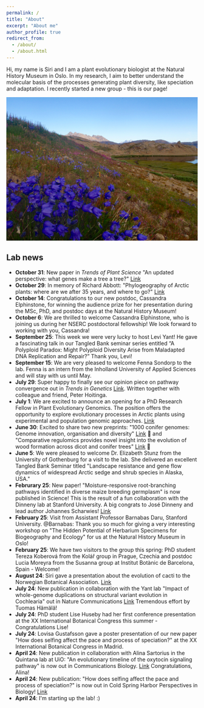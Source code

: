 ```yaml
---
permalink: /
title: "About"
excerpt: "About me"
author_profile: true
redirect_from: 
  - /about/
  - /about.html
---
```


Hi, my name is Siri and I am a plant evolutionary biologist at the Natural History Museum in Oslo. In my research, I aim to better understand the molecular basis of the processes generating plant diversity, like speciation and adaptation. I recently started a new group - this is our page! 

![Blomsterdalen](/images/Blomsterdalen.JPG) <br />

## Lab news
- **October 31**: New paper in *Trends of Plant Science* "An updated perspective: what genes make a tree a tree?" [Link](https://www.cell.com/trends/plant-science/fulltext/S1360-1385(25)00282-1?rss=yes)
- **October 29**: In memory of Richard Abbott: "Phylogeography of Arctic plants: where are we after 35&nbsp;years, and where to go?" [Link](https://www.tandfonline.com/doi/full/10.1080/17550874.2025.2571098#abstract)
- **October 14**: Congratulations to our new postdoc, Cassandra Elphinstone, for winning the audience prize for her presentation during the MSc, PhD, and postdoc days at the Natural History Museum!
- **October 6**: We are thrilled to welcome Cassandra Elphinstone, who is joining us during her NSERC postdoctoral fellowship! We look forward to working with you, Cassandra!
- **September 25**: This week we were very lucky to host Levi Yant! He gave a fascinating talk in our Tangled Bank seminar series entitled “A Polyploid Paradox: Might Polyploid Diversity Arise from Maladapted DNA Replication and Repair?” Thank you, Levi!
- **September 15**: We are very pleased to welcome Fenna Sondorp to the lab. Fenna is an intern from the Inholland University of Applied Sciences and will stay with us until May.
- **July 29**: Super happy to finally see our opinion piece on pathway convergence out in *Trends in Genetics* [Link](https://www.cell.com/trends/genetics/fulltext/S0168-9525(25)00160-X). Written together with colleague and friend, Peter Hoitinga. 
- **July 1**: We are excited to announce an opening for a PhD Research Fellow in Plant Evolutionary Genomics. The position offers the opportunity to explore evolutionary processes in Arctic plants using experimental and population genomic approaches. [Link](https://www.jobbnorge.no/en/available-jobs/job/281132/phd-research-fellow-in-plant-evolutionary-genomics) 
- **June 30**: Excited to share two new preprints: "1000 conifer genomes: Genome innovation, organisation and diversity" [Link](https://www.researchsquare.com/article/rs-6502828/v1) 🌲 and "Comparative regulomics provides novel insight into the evolution of wood formation across dicot and conifer trees" [Link](https://www.biorxiv.org/content/10.1101/2025.06.28.661522v1.abstract) 🌳
- **June 5**: We were pleased to welcome Dr. Elizabeth Stunz from the University of Gothenburg for a visit to the lab. She delivered an excellent Tangled Bank Seminar titled "Landscape resistance and gene flow dynamics of widespread Arctic sedge and shrub species in Alaska, USA." 
- **Februrary 25**: New paper! "Moisture-responsive root-branching pathways identified in diverse maize breeding germplasm" is now published in Science! This is the result of a fun collaboration with the Dinneny lab at Stanford University. A big congrats to José Dinneny and lead author Johannes Scharwies! [Link](https://www.science.org/doi/10.1126/science.ads5999) 
- **February 25**: Visit from Assistant Professor Barnabas Daru, Stanford University. @Barnabas: Thank you so much for giving a very interesting workshop on "The Hidden Potential of Herbarium Specimens for Biogeography and Ecology" for us at the Natural History Museum in Oslo!
- **February 25**: We have two visitors to the group this spring: PhD student Tereza Koberová from the Kolář group in Prague, Czechia and postdoc Lucia Moreyra from the Susanna group at Institut Botànic de Barcelona, Spain - Welcome!
- **August 24**: Siri gave a presentation about the evolution of cacti to the Norwegian Botanical Association. [Link](https://www.youtube.com/watch?v=tXdS9glAlew)
- **July 24**: New publication in collaboration with the Yant lab "Impact of whole-genome duplications on structural variant evolution in Cochlearia" out in Nature Communications [Link](https://www.nature.com/articles/s41467-024-49679-y) Tremendous effort by Tuomas Hämälä!
- **July 24**: PhD student Lise Huseby had her first conference presentation at the XX International Botanical Congress this summer - Congratulations Lise! 
- **July 24**: Lovisa Gustafsson gave a poster presentation of our new paper "How does selfing affect the pace and process of speciation?" at the XX International Botanical Congress in Madrid. 
- **April 24**: New publication in collaboration with Alina Sartorius in the Quintana lab at UiO: "An evolutionary timeline of the oxytocin signaling pathway" is now out in Communications Biology. [Link](https://www.nature.com/articles/s42003-024-06094-9) Congratulations, Alina!
- **April 24**: New publication: "How does selfing affect the pace and process of speciation?" is now out in Cold Spring Harbor Perspectives in Biology! [Link](https://cshperspectives.cshlp.org/content/early/2024/03/19/cshperspect.a041426.abstract) 
- **April 24**: I'm starting up the lab! :)



